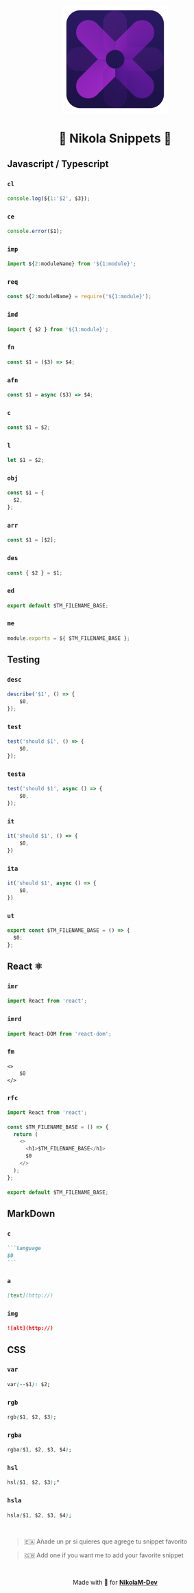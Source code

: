 <div align="center">
	<img width="250" src="./images/logo.png" alt="nikola-logo" />
	<h1 align="center">🌌 Nikola Snippets 🌌</h1>
</div>

## Javascript / Typescript

### `cl`

```javascript
console.log(${1:'$2', $3});
```

### `ce`

```javascript
console.error($1);
```

### `imp`

```javascript
import ${2:moduleName} from '${1:module}';
```

### `req`

```javascript
const ${2:moduleName} = require('${1:module}');
```

### `imd`

```javascript
import { $2 } from '${1:module}';
```

### `fn`

```javascript
const $1 = ($3) => $4;
```

### `afn`

```javascript
const $1 = async ($3) => $4;
```

### `c`

```javascript
const $1 = $2;
```

### `l`

```javascript
let $1 = $2;
```

### `obj`

```javascript
const $1 = {
  $2,
};
```

### `arr`

```javascript
const $1 = [$2];
```

### `des`

```javascript
const { $2 } = $1;
```

### `ed`

```javascript
export default $TM_FILENAME_BASE;
```

### `me`

```javascript
module.exports = ${ $TM_FILENAME_BASE };
```

## Testing

### `desc`

```javascript
describe('$1', () => {
	$0,
});
```

### `test`

```javascript
test('should $1', () => {
	$0,
});
```

### `testa`

```javascript
test('should $1', async () => {
	$0,
});
```

### `it`

```Javascript
it('should $1', () => {
	$0,
})
```

### `ita`

```Javascript
it('should $1', async () => {
	$0,
})
```

### `ut`

```javascript
export const $TM_FILENAME_BASE = () => {
  $0;
};
```

## React ⚛️

### `imr`

```javascript
import React from 'react';
```

### `imrd`

```javascript
import React-DOM from 'react-dom';
```

### `fm`

```
<>
	$0
</>
```

### `rfc`

```javascript
import React from 'react';

const $TM_FILENAME_BASE = () => {
  return (
    <>
      <h1>$TM_FILENAME_BASE</h1>
      $0
    </>
  );
};

export default $TM_FILENAME_BASE;
```

## MarkDown

### `c`

````markdown
```language
$0
```
````

### `a`

```markdown
[text](http://)
```

### `img`

```markdown
![alt](http://)
```

## CSS

### `var`

```css
var(--$1): $2;
```

### `rgb`

```css
rgb($1, $2, $3);
```

### `rgba`

```css
rgba($1, $2, $3, $4);
```

### `hsl`

```css
hsl($1, $2, $3);"
```

### `hsla`

```css
hsla($1, $2, $3, $4);
```

<br />

> 🇪🇦 Añade un pr si quieres que agrege tu snippet favorito

> 🇬🇧 Add one if you want me to add your favorite snippet

<br />

<div align="center">

Made with 💜 for [**NikolaM-Dev**]('https://github.com/NikolaM-Dev')

</div>
